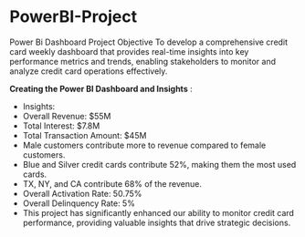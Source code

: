 # PowerBI-Project
Power Bi Dashboard Project Objective To develop a comprehensive credit card weekly dashboard that provides real-time insights into key performance metrics and trends, enabling stakeholders to monitor and analyze credit card operations effectively.

__Creating the Power BI Dashboard and Insights__ : 

* Insights:
* Overall Revenue: $55M
* Total Interest: $7.8M
* Total Transaction Amount: $45M
* Male customers contribute more to revenue compared to female customers.
* Blue and Silver credit cards contribute 52%, making them the most used cards.
* TX, NY, and CA contribute 68% of the revenue.
* Overall Activation Rate: 50.75%
* Overall Delinquency Rate: 5%
* This project has significantly enhanced our ability to monitor credit card performance, providing valuable insights that drive strategic decisions.
